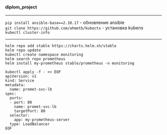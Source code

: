 #### diplom_project </br>


---
`pip install ansible-base==2.10.17` - обновление ansible  </br>
`git clone https://github.com/ahmetb/kubectx` - установка kubens </br>
`kubectl cluster-info` </br>

---
`helm repo add stable https://charts.helm.sh/stable` </br>
`helm repo update` </br>
`kubectl create namespace monitoring` </br>
`helm search repo prometheus` </br>
`helm install my-prometheus stable/prometheus -n monitoring` </br>

    kubectl apply -f - << EOF
    apiVersion: v1
    kind: Service
    metadata:
      name: promet-svc-lb
    spec:
      ports:
      - port: 80
        name: promet-svc-lb
        targetPort: 80
      selector:
        app: my-prometheus-server
      type: LoadBalancer
    EOF



